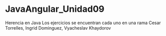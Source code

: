 # JavaAngular_Unidad09
Herencia en Java 
Los ejercicios se encuentran cada uno en una rama
Cesar Torrelles, Ingrid Dominguez, Vyacheslav Khaydorov
